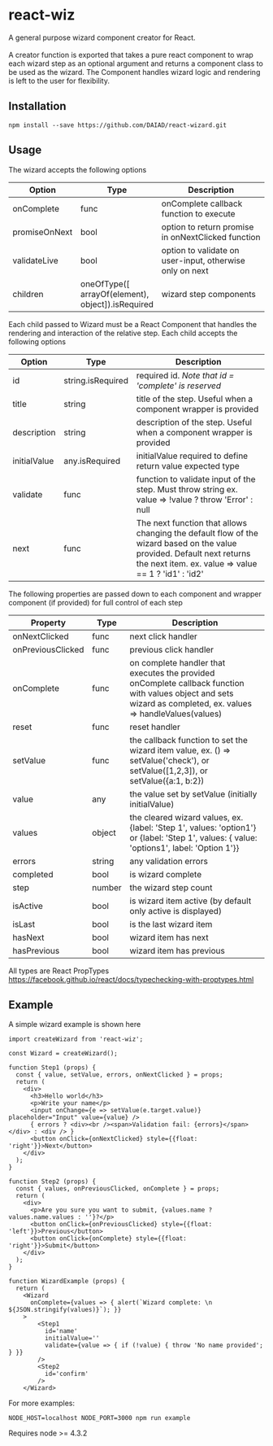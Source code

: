 # react-wiz

A general purpose wizard component creator for React. <br><br>
A creator function is exported that takes a pure react component to wrap each wizard step as an optional argument and returns a component class to be used as the wizard. The Component handles wizard logic and rendering is left to the user for flexibility.

## Installation
    npm install --save https://github.com/DAIAD/react-wizard.git
    
## Usage

The wizard accepts the following options

| Option | Type | Description |
| -------- | ---- | ----------- |
| onComplete | func | onComplete callback function to execute |
| promiseOnNext | bool | option to return promise in onNextClicked function |
| validateLive | bool | option to validate on user-input, otherwise only on next |
| children | oneOfType([<br>arrayOf(element), <br> object]).isRequired | wizard step components |


Each child passed to Wizard must be a React Component that handles the rendering and interaction of the relative step. Each child accepts the following options


| Option | Type | Description |
| -------- | ---- | ----------- |
| id | string.isRequired | required id. *Note that id = 'complete' is reserved* |
| title | string | title of the step. Useful when a component wrapper is provided
| description | string | description of the step. Useful when a component wrapper is provided |
| initialValue | any.isRequired | initialValue required to define return value expected type |
| validate | func | function to validate input of the step. Must throw string ex. value => !value ? throw 'Error' : null |
| next | func | The next function that allows changing the default flow of the wizard based on the value provided. Default next returns the next item. ex. value => value == 1 ? 'id1' : 'id2' |
  
  
The following properties are passed down to each component and wrapper component (if provided) for full control of each step

| Property | Type | Description |
| -------- | ---- | ----------- |
|  onNextClicked |  func | next click handler |
|  onPreviousClicked | func | previous click handler |
|  onComplete | func | on complete handler that executes the provided onComplete callback function with values object and sets wizard as completed, ex. values => handleValues(values) |
|  reset | func | reset handler |
|  setValue | func | the callback function to set the wizard item value, ex. () => setValue('check'), or setValue([1,2,3]), or setValue({a:1, b:2}) |
|  value | any | the value set by setValue (initially initialValue) |
|  values | object | the cleared wizard values, ex. {label: 'Step 1', values: 'option1'} or {label: 'Step 1', values: { value: 'options1', label: 'Option 1'}} | 
|  errors | string | any validation errors |
|  completed | bool | is wizard complete |
|  step | number | the wizard step count |
|  isActive | bool | is wizard item active (by default only active is displayed) |
|  isLast | bool | is the last wizard item |
|  hasNext | bool | wizard item has next |
|  hasPrevious | bool | wizard item has previous |

All types are React PropTypes https://facebook.github.io/react/docs/typechecking-with-proptypes.html


## Example

A simple wizard example is shown here

    import createWizard from 'react-wiz';
    
    const Wizard = createWizard();
    
    function Step1 (props) {
      const { value, setValue, errors, onNextClicked } = props;
      return (
        <div>
          <h3>Hello world</h3>
          <p>Write your name</p>
          <input onChange={e => setValue(e.target.value)} placeholder="Input" value={value} />
          { errors ? <div><br /><span>Validation fail: {errors}</span></div> : <div /> }
          <button onClick={onNextClicked} style={{float: 'right'}}>Next</button>
        </div>
      );
    }

    function Step2 (props) {
      const { values, onPreviousClicked, onComplete } = props;
      return (
        <div>
          <p>Are you sure you want to submit, {values.name ? values.name.values : ''}?</p>
          <button onClick={onPreviousClicked} style={{float: 'left'}}>Previous</button>
          <button onClick={onComplete} style={{float: 'right'}}>Submit</button>
        </div>
      );
    }

    function WizardExample (props) {
      return (
        <Wizard
          onComplete={values => { alert(`Wizard complete: \n ${JSON.stringify(values)}`); }}
        >
            <Step1
              id='name'
              initialValue=''
              validate={value => { if (!value) { throw 'No name provided'; } }}
            />
            <Step2
              id='confirm'
            />
        </Wizard>


For more examples: 
    
    NODE_HOST=localhost NODE_PORT=3000 npm run example

Requires node >= 4.3.2
